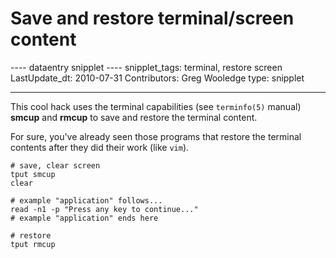 # Save and restore terminal/screen content

---- dataentry snipplet ---- snipplet_tags: terminal, restore
screen LastUpdate_dt: 2010-07-31 Contributors: Greg Wooledge type:
snipplet

------------------------------------------------------------------------

This cool hack uses the terminal capabilities (see `terminfo(5)` manual)
**smcup** and **rmcup** to save and restore the terminal content.

For sure, you've already seen those programs that restore the terminal
contents after they did their work (like `vim`).

    # save, clear screen
    tput smcup
    clear

    # example "application" follows...
    read -n1 -p "Press any key to continue..."
    # example "application" ends here

    # restore
    tput rmcup
